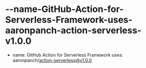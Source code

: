 # --name-GitHub-Action-for-Serverless-Framework-uses-aaronpanch-action-serverless-v1.0.0
- name: GitHub Action for Serverless Framework   uses: aaronpanch/action-serverless@v1.0.0
